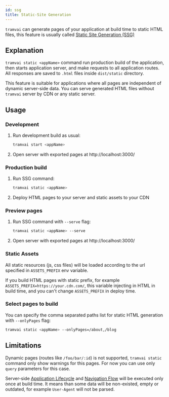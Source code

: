 ```yaml
---
id: ssg
title: Static-Site Generation
---
```


`tramvai` can generate pages of your application at build time to static HTML files, this feature is usually called [Static Site Generation (SSG)](https://www.patterns.dev/posts/static-rendering/)

## Explanation

`tramvai static <appName>` command run production build of the application, then starts application server, and make requests to all application routes. All responses are saved to `.html` files inside `dist/static` directory.

This feature is suitable for applications where all pages are independent of dynamic server-side data. You can serve generated HTML files without `tramvai` server by CDN or any static server.

## Usage

### Development

1. Run development build as usual:

   ```bash
   tramvai start <appName>
   ```

1. Open server with exported pages at http://localhost:3000/

### Production build

1. Run SSG command:

   ```bash
   tramvai static <appName>
   ```

1. Deploy HTML pages to your server and static assets to your CDN

### Preview pages

1. Run SSG command with `--serve` flag:

   ```bash
   tramvai static <appName> --serve
   ```

1. Open server with exported pages at http://localhost:3000/

### Static Assets

All static resources (js, css files) will be loaded according to the url specified in `ASSETS_PREFIX` env variable.

If you build HTML pages with static prefix, for example `ASSETS_PREFIX=https://your.cdn.com/`, this variable injecting in HTML in build time, and you can't change `ASSETS_PREFIX` in deploy time.

### Select pages to build

You can specify the comma separated paths list for static HTML generation with `--onlyPages` flag:

```bash
tramvai static <appName> --onlyPages=/about,/blog
```

## Limitations

Dynamic pages (routes like `/foo/bar/:id`) is not supported, `tramvai static` command only show warnings for this pages. For now you can use only `query` parameters for this case.

Server-side [Application Lifecycle](03-features/06-app-lifecycle.md) and [Navigation Flow](03-features/07-routing/02-navigation-flow.md#server-navigation) will be executed only once at build time. It means than some data will be non-existed, empty or outdated, for example `User-Agent` will not be parsed.

